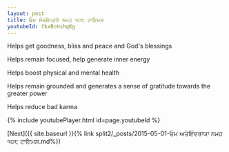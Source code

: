 ```yaml
---
layout: post
title: ਓਮ ਸੰਕਸ਼ੇਪਟਰੇ ਨਮਹ ੧੦੮ ਟਾਇਮਸ
youtubeId: fkxBcHshqKg
---
```

 
 
Helps get goodness, bliss and peace and God's blessings
 
Helps remain focused, help generate inner energy 
 
Helps boost physical and mental health 
 
Helps remain grounded and generates a sense of gratitude towards the greater power 
 
Helps reduce bad karma
 
 
 
 


{% include youtubePlayer.html id=page.youtubeId %}
 
[Next]({{ site.baseurl }}{% link  split2/_posts/2015-05-01-ਓਮ ਅਤੇਇੰਦਰਾਯਾ ਨਮਹ ੧੦੮ ਟਾਇਮਸ.md%})
 
